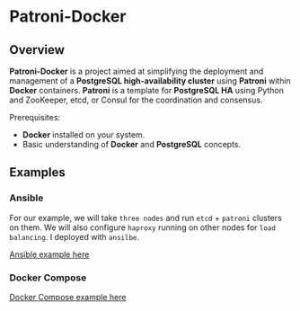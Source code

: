 # Patroni-Docker

## Overview

**Patroni-Docker** is a project aimed at simplifying the deployment and management of a **PostgreSQL high-availability cluster** using **Patroni** within **Docker** containers.
**Patroni** is a template for **PostgreSQL HA** using Python and ZooKeeper, etcd, or Consul for the coordination and consensus.

Prerequisites:

- **Docker** installed on your system.
- Basic understanding of **Docker** and **PostgreSQL** concepts.

## Examples

### Ansible

For our example, we will take `three nodes` and run `etcd` + `patroni` clusters on them.
We will also configure `haproxy` running on other nodes for `load balancing`.
I deployed with `ansilbe`.

[Ansible example here](./examples/ansible)

### Docker Compose

[Docker Compose example here](./examples/docker)
